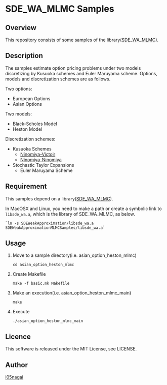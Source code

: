 SDE\_WA\_MLMC Samples
====
## Overview

This repository consists of some samples of the library([SDE\_WA\_MLMC](https://github.com/i05nagai/SDEWeakApproximation)).

## Description

The samples estimate option pricing problems under two models discretizing by Kusuoka schemes and Euler Maruyama scheme.
Options, models and discretization schemes  are as follows.

Two options:

* European Options
* Asian Options

Two models:

* Black-Scholes Model
* Heston Model

Discretization schemes:

* Kusuoka Schemes
    * [Ninomiya-Victoir](http://www.tandfonline.com/doi/abs/10.1080/13504860701413958#.VNm8ZsbAJDQ)
	* [Ninomiya-Ninomiya](http://link.springer.com/article/10.1007/s00780-009-0101-4)
* Stochastic Taylor Expansions
    * Euler Maruyama Scheme

## Requirement

This samples depend on a library([SDE\_WA\_MLMC](https://github.com/i05nagai/SDEWeakApproximation)).

In MacOSX and Linux, you need to make a path or create a symbolic link to `libsde_wa.a`, which is the library of SDE\_WA\_MLMC, as below.

	`ln -s SDEWeakApproximation/libsde_wa.a SDEWeakApproximationMLMCSamples/libsde_wa.a`

## Usage

1. Move to a sample directory(i.e. asian\_option\_heston\_mlmc)

    `cd asian_option_heston_mlmc`

2. Create Makefile

    `make -f basic.mk Makefile`

3. Make an execution(i.e. asian\_option\_heston\_mlmc\_main)

    `make`

4. Execute

    `./asian_option_heston_mlmc_main`

## Licence

This software is released under the MIT License, see LICENSE.

## Author

[i05nagai](https://github.com/i05nagai)

